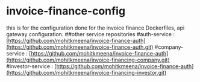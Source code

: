 # invoice-finance-config
this is for the configuration done for the invoice finance Dockerfiles, api gateway configuration.
##other service repositories 
#auth-service : [https://github.com/mohitkmeena/invoice-finance-auth](https://github.com/mohitkmeena/invoice-finance-auth.git)
#company-service : [https://github.com/mohitkmeena/invoice-finance-auth](https://github.com/mohitkmeena/invoice-financing-company.git)
#investor-service : [https://github.com/mohitkmeena/invoice-finance-auth](https://github.com/mohitkmeena/invoice-financing-investor.git)

